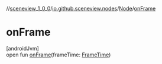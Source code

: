 //[sceneview_1_0_0](../../../index.md)/[io.github.sceneview.nodes](../index.md)/[Node](index.md)/[onFrame](on-frame.md)

# onFrame

[androidJvm]\
open fun [onFrame](on-frame.md)(frameTime: [FrameTime](../../io.github.sceneview.utils/-frame-time/index.md))
